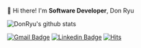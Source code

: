 👋  Hi there! I'm **Software Developer**, Don Ryu

![DonRyu's github stats](https://github-readme-stats.vercel.app/api?username=DonRyu&theme=prussian&show_icons=true)

[![Gmail Badge](https://img.shields.io/badge/Gmail-d14836?style=flat-square&logo=Gmail&logoColor=white&link=mailto:donryu1031@gmail.com)](mailto:donryu1031@gmail.com)
[![Linkedin Badge](https://img.shields.io/badge/-LinkedIn-blue?style=flat-square&logo=Linkedin&logoColor=white&link=https://www.linkedin.com/in/dongheonryu/)](https://www.linkedin.com/in/dongheonryu/)
[![Hits](https://hits.seeyoufarm.com/api/count/incr/badge.svg?url=https%3A%2F%2Fgithub.com%2FDonRyu%2Fhit-counter&count_bg=%2379C83D&title_bg=%23555555&icon=&icon_color=%23E7E7E7&title=hits&edge_flat=false)](https://hits.seeyoufarm.com)                  
